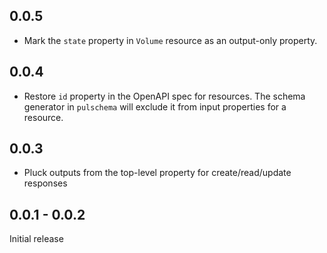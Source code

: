 ## 0.0.5

- Mark the `state` property in `Volume` resource as an output-only property.

## 0.0.4

- Restore `id` property in the OpenAPI spec for resources. The schema generator in `pulschema` will exclude it from input properties for a resource.

## 0.0.3

- Pluck outputs from the top-level property for create/read/update responses

## 0.0.1 - 0.0.2

Initial release

